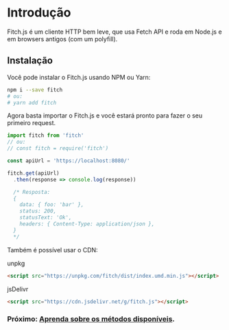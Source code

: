 # Introdução

Fitch.js é um cliente HTTP bem leve, que usa Fetch API e roda em Node.js e em browsers antigos (com um polyfill).

## Instalação

Você pode instalar o Fitch.js usando NPM ou Yarn:
```sh
npm i --save fitch
# ou:
# yarn add fitch
```

Agora basta importar o Fitch.js e você estará pronto para fazer o seu primeiro request.

```js
import fitch from 'fitch'
// ou:
// const fitch = require('fitch')

const apiUrl = 'https://localhost:8080/'

fitch.get(apiUrl)
  .then(response => console.log(response))

  /* Resposta:
  {
    data: { foo: 'bar' },
    status: 200,
    statusText: 'Ok',
    headers: { Content-Type: application/json },
  }
  */
```

Também é possível usar o CDN:

unpkg
```html
<script src="https://unpkg.com/fitch/dist/index.umd.min.js"></script>
```

jsDelivr
```html
<script src="https://cdn.jsdelivr.net/g/fitch.js"></script>
```

### **Próximo: [Aprenda sobre os métodos disponíveis](https://github.com/raphaelpor/fitch.js/blob/master/docs_pt-br/Methods.md).**
